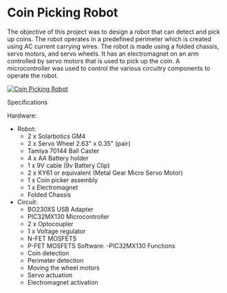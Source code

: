 # Coin Picking Robot
The objective of this project was to design a robot that can detect and pick up coins. The
robot operates in a predefined perimeter which is created using AC current carrying wires. The
robot is made using a folded chassis, servo motors, and servo wheels. It has an electromagnet on
an arm controlled by servo motors that is used to pick up the coin. A microcontroller was used to
control the various circuitry components to operate the robot.

[![Coin Picking Robot](https://www.youtube.com/watch?v=dFou7sFT2Rw/0.jpg)](https://www.youtube.com/watch?v=dFou7sFT2Rw)

Specifications

Hardware:
- Robot:
	- 2 x Solarbotics GM4
	- 2 x Servo Wheel 2.63" x 0.35" (pair)
	- Tamiya 70144 Ball Caster
	- 4 x AA Battery holder
	- 1 x 9V cable (9v Battery Clip)
	- 2 x KY61 or equivalent (Metal Gear Micro Servo Motor)
	- 1 x Coin picker assembly
	- 1 x Electromagnet
	- Folded Chassis
- Circuit:
	- BO230XS USB Adapter
	- PIC32MX130 Microcontroller
	- 2 x Optocoupler
	- 1 x Voltage regulator
	- N-FET MOSFETS
	- P-FET MOSFETS
Software:
	-PIC32MX130 Functions
	- Coin detection
	- Perimeter detection
	- Moving the wheel motors
	- Servo actuation
	- Electromagnet activation
